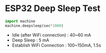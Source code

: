 # ESP32 Deep Sleep Test

```python
import machine
machine.deepsleep(sec*1000)
```

- Idle (after WiFi connection) : 40~60 mA
- Deep Sleep : 5 mA
- Establish WiFi Connection : 100~150mA, 1.5s
